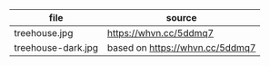 | file | source |
| -- | -- |
| treehouse.jpg | https://whvn.cc/5ddmq7 |
| treehouse-dark.jpg | based on https://whvn.cc/5ddmq7 |

